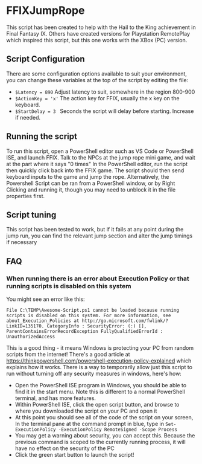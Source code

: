 # FFIXJumpRope

This script has been created to help with the Hail to the King achievement in Final Fantasy IX.
Others have created versions for Playstation RemotePlay which inspired this script, but this one works with the XBox (PC) version.

## Script Configuration

There are some configuration options available to suit your environment, you can change these variables at the top of the script by editing the file:

- `$Latency = 890`      Adjust latency to suit, somewhere in the region 800-900
- `$ActionKey = 'x'`    The action key for FFIX, usually the x key on the keyboard.
- `$StartDelay = 3 `    Seconds the script will delay before starting. Increase if needed.

## Running the script
To run this script, open a PowerShell editor such as VS Code or PowerShell ISE, and launch FFIX. Talk to the NPCs at the jump rope mini game, and wait at the part where it says "0 times" In the PowerShell editor, run the script then quickly click back into the FFIX game. The script should then send keyboard inputs to the game and jump the rope. Alternatively, the Powershell Script can be ran from a PowerShell window, or by Right Clicking and running it, though you may need to unblock it in the file properties first.

## Script tuning
This script has been tested to work, but if it fails at any point during the jump run, you can find the relevant jump section and alter the jump timings if necessary

## FAQ

### When running there is an error about Execution Policy or that running scripts is disabled on this system

You might see an error like this:

`File C:\TEMP\Awesome-Script.ps1 cannot be loaded because running scripts is disabled on this system. For more information, see about_Execution_Policies at http://go.microsoft.com/fwlink/?LinkID=135170.
 CategoryInfo : SecurityError: (:) [], ParentContainsErrorRecordException
 FullyQualifiedErrorId : UnauthorizedAccess`

 This is a good thing - it means Windows is protecting your PC from random scripts from the internet! There's a good article at https://thinkpowershell.com/powershell-execution-policy-explained which explains how it works. There is a way to temporarily allow just this script to run without turning off any security measures in windows, here's how:

 - Open the PowerShell ISE program in Windows, you should be able to find it in the start menu. Note this is different to a normal PowerShell terminal, and has more features. 
 - Within PowerShell ISE, click the open script button, and browse to where you downloaded the script on your PC and open it
 - At this point you should see all of the code of the script on your screen, In the terminal pane at the command prompt in blue, type in `Set-ExecutionPolicy -ExecutionPolicy RemoteSigned -Scope Process`
 - You may get a warning about security, you can accept this. Because the previous command is scoped to the currently running process, it will have no effect on the security of the PC
 - Click the green start button to launch the script!